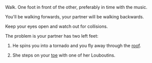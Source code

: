 Walk. One foot in front of the other, preferably in time with the music.

You'll be walking forwards, your partner will be walking backwards.

Keep your eyes open and watch out for collisions.

The problem is your partner has two left feet:

1. He spins you into a tornado and you fly away through the [roof](../roof-top/roof-top.md).

2. She steps on your [toe](toe/toe.md) with one of her Louboutins.